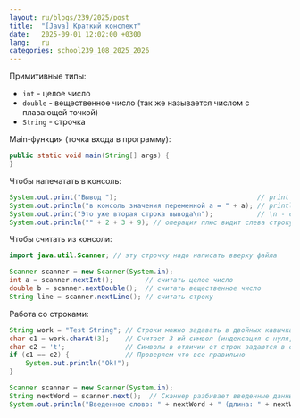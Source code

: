 ```yaml
---
layout: ru/blogs/239/2025/post
title:  "[Java] Краткий конспект"
date:   2025-09-01 12:02:00 +0300
lang:   ru
categories: school239_108_2025_2026
---
```


Примитивные типы:
- ```int``` - целое число
- ```double``` - вещественное число (так же называется числом с плавающей точкой)
- ```String``` - строчка

Main-функция (точка входа в программу):
```java
public static void main(String[] args) {
}
```

Чтобы напечатать в консоль:
```java
System.out.print("Вывод ");                                   // print - выводит в консоль без окончания строки
System.out.println("в консоль значения переменной a = " + a); // println - выводит в консоль и завершает строку
System.out.print("Это уже вторая строка вывода\n");           // \n - специальный символ завершения строки (иначе говоря - переноса каретки)
System.out.println("" + 2 + 3 + 9); // операция плюс видит слева строку и справа число, поэтому число преобразует в строку и объединит полученные строки и так далее
```

Чтобы считать из консоли:
```java
import java.util.Scanner; // эту строчку надо написать вверху файла
```
```java
Scanner scanner = new Scanner(System.in);
int a = scanner.nextInt();        // считать целое число
double b = scanner.nextDouble();  // считать вещественное число
String line = scanner.nextLine(); // считать строку
```

Работа со строками:
```java
String work = "Test String"; // Строки можно задавать в двойных кавычках
char c1 = work.charAt(3);    // Считает 3-ий символ (индексация с нуля, т.е. букву 't')
char c2 = 't';               // Символы в отличии от строк задаются в одинарных кавычках
if (c1 == c2) {              // Проверяем что все правильно
    System.out.println("Ok!");
}

Scanner scanner = new Scanner(System.in);
String nextWord = scanner.next();  // Сканнер разбивает введенные данные по пробелам и переносам строк на "слова"
System.out.println("Введенное слово: " + nextWord + " (длина: " + nextWord.length() + ")");
```
